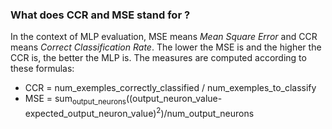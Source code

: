 ### What does CCR and MSE stand for ? ###

In the context of MLP evaluation, MSE means _Mean Square Error_ and CCR means _Correct Classification Rate_. The lower the MSE is and the higher the CCR is, the better the MLP is. The measures are computed according to these formulas:

  * CCR = num\_exemples\_correctly\_classified / num\_exemples\_to\_classify
  * MSE = sum<sub>output_neurons</sub>((output\_neuron\_value-expected\_output\_neuron\_value)<sup>2</sup>)/num\_output\_neurons
